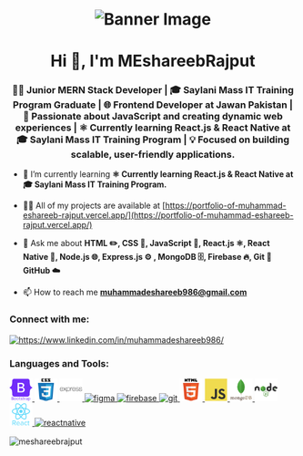 <h1 align="center">
  <img align="center" src="https://media.licdn.com/dms/image/v2/D4E16AQFyKLUCGqQ0Aw/profile-displaybackgroundimage-shrink_350_1400/profile-displaybackgroundimage-shrink_350_1400/0/1738437121991?e=1746057600&v=beta&t=taDHz2EdbYz_4JKY9ILfrGbPdv7MvVuhb9MLWM6j918" alt="Banner Image" width="1000" height="200" />
</h1>

<h1 align="center">Hi 👋, I'm MEshareebRajput</h1>
<h3 align="center">👨‍💻 Junior MERN Stack Developer | 🎓 Saylani Mass IT Training Program Graduate | 🌐 Frontend Developer at Jawan Pakistan | 🚀 Passionate about JavaScript and creating dynamic web experiences | ⚛️ Currently learning React.js & React Native at 🎓 Saylani Mass IT Training Program | 💡 Focused on building scalable, user-friendly applications.</h3>

- 🌱 I’m currently learning **⚛️ Currently learning React.js & React Native at 🎓 Saylani Mass IT Training Program.**

- 👨‍💻 All of my projects are available at [https://portfolio-of-muhammad-eshareeb-rajput.vercel.app/](https://portfolio-of-muhammad-eshareeb-rajput.vercel.app/)

- 💬 Ask me about **HTML ✏️, CSS 🎨, JavaScript 📜, React.js ⚛️, React Native 📱, Node.js 🌐, Express.js ⚙️ , MongoDB 🗄️, Firebase 🔥, Git 🦊 GitHub ☁️**

- 📫 How to reach me **muhammadeshareeb986@gmail.com**

<h3 align="left">Connect with me:</h3>
<p align="left">
  <a href="https://linkedin.com/in/https://www.linkedin.com/in/muhammadeshareeb986/" target="blank">
    <img align="center" src="https://raw.githubusercontent.com/rahuldkjain/github-profile-readme-generator/master/src/images/icons/Social/linked-in-alt.svg" alt="https://www.linkedin.com/in/muhammadeshareeb986/" height="30" width="40" />
  </a>
</p>

<h3 align="left">Languages and Tools:</h3>
<p align="left">
  <a href="https://getbootstrap.com" target="_blank" rel="noreferrer">
    <img src="https://raw.githubusercontent.com/devicons/devicon/master/icons/bootstrap/bootstrap-plain-wordmark.svg" alt="bootstrap" width="40" height="40"/>
  </a>
  <a href="https://www.w3schools.com/css/" target="_blank" rel="noreferrer">
    <img src="https://raw.githubusercontent.com/devicons/devicon/master/icons/css3/css3-original-wordmark.svg" alt="css3" width="40" height="40"/>
  </a>
  <a href="https://expressjs.com" target="_blank" rel="noreferrer">
    <img src="https://raw.githubusercontent.com/devicons/devicon/master/icons/express/express-original-wordmark.svg" alt="express" width="40" height="40"/>
  </a>
  <a href="https://www.figma.com/" target="_blank" rel="noreferrer">
    <img src="https://www.vectorlogo.zone/logos/figma/figma-icon.svg" alt="figma" width="40" height="40"/>
  </a>
  <a href="https://firebase.google.com/" target="_blank" rel="noreferrer">
    <img src="https://www.vectorlogo.zone/logos/firebase/firebase-icon.svg" alt="firebase" width="40" height="40"/>
  </a>
  <a href="https://git-scm.com/" target="_blank" rel="noreferrer">
    <img src="https://www.vectorlogo.zone/logos/git-scm/git-scm-icon.svg" alt="git" width="40" height="40"/>
  </a>
  <a href="https://www.w3.org/html/" target="_blank" rel="noreferrer">
    <img src="https://raw.githubusercontent.com/devicons/devicon/master/icons/html5/html5-original-wordmark.svg" alt="html5" width="40" height="40"/>
  </a>
  <a href="https://developer.mozilla.org/en-US/docs/Web/JavaScript" target="_blank" rel="noreferrer">
    <img src="https://raw.githubusercontent.com/devicons/devicon/master/icons/javascript/javascript-original.svg" alt="javascript" width="40" height="40"/>
  </a>
  <a href="https://www.mongodb.com/" target="_blank" rel="noreferrer">
    <img src="https://raw.githubusercontent.com/devicons/devicon/master/icons/mongodb/mongodb-original-wordmark.svg" alt="mongodb" width="40" height="40"/>
  </a>
  <a href="https://nodejs.org" target="_blank" rel="noreferrer">
    <img src="https://raw.githubusercontent.com/devicons/devicon/master/icons/nodejs/nodejs-original-wordmark.svg" alt="nodejs" width="40" height="40"/>
  </a>
  <a href="https://reactjs.org/" target="_blank" rel="noreferrer">
    <img src="https://raw.githubusercontent.com/devicons/devicon/master/icons/react/react-original-wordmark.svg" alt="react" width="40" height="40"/>
  </a>
  <a href="https://reactnative.dev/" target="_blank" rel="noreferrer">
    <img src="https://reactnative.dev/img/header_logo.svg" alt="reactnative" width="40" height="40"/>
  </a>
</p>

<p><img align="center" src="https://github-readme-stats.vercel.app/api/top-langs?username=meshareebrajput&show_icons=true&locale=en&layout=compact" alt="meshareebrajput" /></p>
